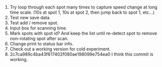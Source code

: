 1. Try loop through each spot many times to capture speed change at long time
scale. (10s at spot 1, 10s at spot 2, then jump back to spot 1, etc...)
2. Test new save data.
3. Test add / remove spot.
4. Input box for scanning time.
5. Mark spots with spot id? And keep the list until re-detect spot to remove 
non-rotating spot after scan.
6. Change print to status bar info.
7. Check out a working version for cold experiment.
8. 2c7ca989c4ba43f617402f080ae198099e754ea0
I think this commit is working.
